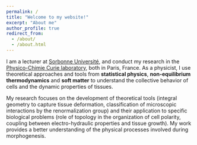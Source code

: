 ```yaml
---
permalink: /
title: "Welcome to my website!"
excerpt: "About me"
author_profile: true
redirect_from:
  - /about/
  - /about.html
---
```


I am a lecturer at [Sorbonne Université](https://www.sorbonne-universite.fr/en), and conduct my research in the [Physico-Chimie Curie laboratory](https://institut-curie.org/unit/umr168), both in Paris, France. As a physicist, I use theoretical approaches and tools from **statistical physics**, **non-equilibrium thermodynamics** and **soft matter** to understand the collective behavior of cells and the dynamic properties of tissues.

My research focuses on the development of theoretical tools (integral geometry to capture tissue deformation, classification of microscopic interactions by the renormalization group) and their application to specific biological problems (role of topology in the organization of cell polarity, coupling between electro-hydraulic properties and tissue growth). My work provides a better understanding of the physical processes involved during morphogenesis.
